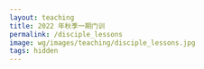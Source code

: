 ```yaml
---
layout: teaching
title: 2022 年秋季一期门训
permalink: /disciple_lessons
image: wg/images/teaching/disciple_lessons.jpg
tags: hidden
---
```


